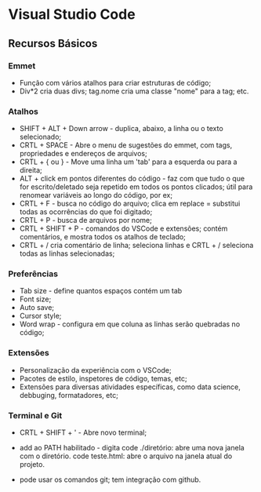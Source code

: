 # Visual Studio Code



## Recursos Básicos

### Emmet

- Função com vários atalhos para criar estruturas de código;
- Div*2 cria duas divs; tag.nome cria uma classe "nome" para a tag; etc.

### Atalhos

- SHIFT + ALT + Down arrow - duplica, abaixo, a linha ou o texto selecionado;
- CRTL + SPACE - Abre o menu de sugestões do emmet, com tags, propriedades e endereços de arquivos;
- CRTL + { ou } - Move uma linha um 'tab' para a esquerda ou para a direita;
- ALT + click em pontos diferentes do código - faz com que tudo o que for escrito/deletado seja repetido em todos os pontos clicados; útil para renomear variáveis ao longo do código, por ex;
- CRTL + F - busca no código do arquivo; clica em replace = substitui todas as ocorrências do que foi digitado;
- CRTL + P - busca  de arquivos por nome;
- CRTL + SHIFT + P - comandos do VSCode e extensões; contém comentários, e mostra todos os atalhos de teclado;
- CRTL + / cria comentário de linha; seleciona linhas e CRTL + / seleciona todas as linhas selecionadas;

### Preferências

- Tab size - define quantos espaços contém um tab
- Font size;
- Auto save;
- Cursor style;
- Word wrap - configura em que coluna as linhas serão quebradas no código;

### Extensões

- Personalização da experiência com o VSCode;
- Pacotes de estilo, inspetores de código, temas, etc;
- Extensões para diversas atividades específicas, como data science, debbuging, formatadores, etc;

### Terminal e Git

- CRTL + SHIFT + ' - Abre novo terminal;

- add ao PATH habilitado - digita code ./diretório: abre uma nova janela com o diretório. code teste.html: abre o arquivo na janela atual do projeto.
- pode usar os comandos git; tem integração com github.